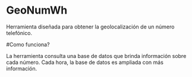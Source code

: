 # GeoNumWh
Herramienta diseñada para obtener la geolocalización de un número telefónico.

#Como funciona?

 La herramienta consulta una base de datos que brinda información sobre cada número. Cada hora, la base de datos es ampliada con más información.

